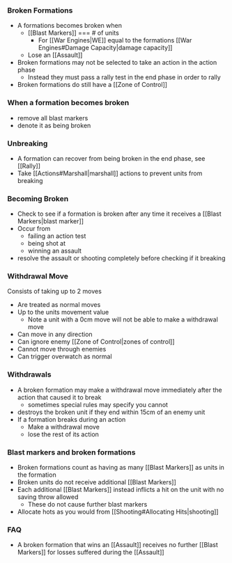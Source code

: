 ### Broken Formations
- A formations becomes broken when
	- [[Blast Markers]] === # of units
		- For [[War Engines|WE]] equal to the formations [[War Engines#Damage Capacity|damage capacity]]
	- Lose an [[Assault]]
- Broken formations may not be selected to take an action in the action phase
	- Instead  they must pass a rally test in the end phase in order to rally
- Broken formations do still have a [[Zone of Control]]

### When a formation becomes broken
- remove all blast markers
- denote it as being broken

### Unbreaking
- A formation can recover from being broken in the end phase, see [[Rally]]
- Take [[Actions#Marshall|marshall]] actions to prevent units from breaking

### Becoming Broken
- Check to see if a formation is broken after any time it receives a [[Blast Markers|blast marker]]
- Occur from
	- failing an action test
	- being shot at
	- winning an assault
- resolve the assault or shooting completely before checking if it breaking

### Withdrawal Move
Consists of taking up to 2 moves
- Are treated as normal moves
- Up to the units movement value
	- Note a unit with a 0cm move will not be able to make a withdrawal move
- Can move in any direction
- Can ignore enemy [[Zone of Control|zones of control]]
- Cannot move through enemies
- Can trigger overwatch as normal

### Withdrawals
- A broken formation may make a withdrawal move immediately after the action that caused it to break
	- sometimes special rules may specify you cannot
- destroys the broken unit if they end within 15cm of an enemy unit
- If a formation breaks during an action
	- Make a withdrawal move
	- lose the rest of its action

### Blast markers and broken formations
- Broken formations count as having as many [[Blast Markers]] as units in the formation
- Broken units do not receive additional [[Blast Markers]] 
- Each additional [[Blast Markers]] instead inflicts a hit on the unit with no saving throw allowed
	- These do not cause further blast markers
- Allocate hots as you would from [[Shooting#Allocating Hits|shooting]]

### FAQ
- A broken formation that wins an [[Assault]] receives no further [[Blast Markers]] for losses suffered during the [[Assault]]